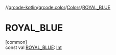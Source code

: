 //[qrcode-kotlin](../../../index.md)/[qrcode.color](../index.md)/[Colors](index.md)/[ROYAL_BLUE](-r-o-y-a-l_-b-l-u-e.md)

# ROYAL_BLUE

[common]\
const val [ROYAL_BLUE](-r-o-y-a-l_-b-l-u-e.md): [Int](https://kotlinlang.org/api/latest/jvm/stdlib/kotlin/-int/index.html)
